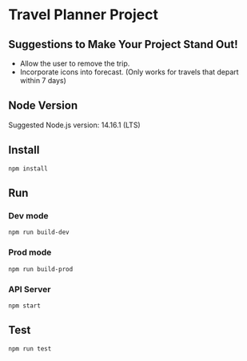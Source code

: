 # Travel Planner Project

## Suggestions to Make Your Project Stand Out!

* Allow the user to remove the trip.
* Incorporate icons into forecast. (Only works for travels that depart within 7 days)

## Node Version

Suggested Node.js version: 14.16.1 (LTS)

## Install

`npm install`

## Run

### Dev mode

`npm run build-dev`

### Prod mode

`npm run build-prod`

### API Server

`npm start`

## Test

`npm run test`